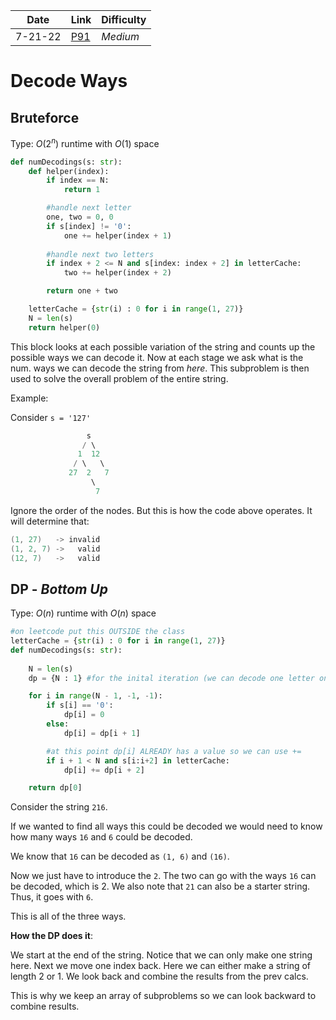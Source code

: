 | **Date**  | **Link**                                          | Difficulty |
| --------- | ------------------------------------------------- | ---------- |
| 7-21-22 | [P91](https://leetcode.com/problems/decode-ways/) | *Medium*   |


# Decode Ways
## Bruteforce

Type: $O(2^n)$ runtime with $O(1)$ space

```python
def numDecodings(s: str):
    def helper(index):
        if index == N:
            return 1

        #handle next letter
        one, two = 0, 0
        if s[index] != '0':
            one += helper(index + 1)
            
		#handle next two letters
        if index + 2 <= N and s[index: index + 2] in letterCache:
            two += helper(index + 2)

        return one + two 

    letterCache = {str(i) : 0 for i in range(1, 27)}
    N = len(s)
    return helper(0)
```

This block looks at each possible variation of the string and counts up the possible ways we can decode it. Now at each stage we ask what is the num. ways we can decode the string from *here*. This subproblem is then used to solve the overall problem of the entire string.

Example:

Consider `s = '127'`

```c
                 s
                / \  
               1  12
              / \   \
             27  2   7
                  \ 
                   7
```

Ignore the order of the nodes. But this is how the code above operates. It will determine that:
```java
(1, 27)   -> invalid
(1, 2, 7) ->   valid
(12, 7)   ->   valid
```

## DP - *Bottom Up*

Type: $O(n)$ runtime with $O(n)$ space

```python
#on leetcode put this OUTSIDE the class 
letterCache = {str(i) : 0 for i in range(1, 27)}
def numDecodings(s: str):
    
    N = len(s)
    dp = {N : 1} #for the inital iteration (we can decode one letter only one way)

    for i in range(N - 1, -1, -1):
        if s[i] == '0':
            dp[i] = 0
        else:
            dp[i] = dp[i + 1]

        #at this point dp[i] ALREADY has a value so we can use +=
        if i + 1 < N and s[i:i+2] in letterCache:
            dp[i] += dp[i + 2]

    return dp[0]
```

Consider the string `216`. 

If we wanted to find all ways this could be decoded we would need to know how many ways `16` and `6` could be decoded. 

We know that `16` can be decoded as `(1, 6)` and `(16)`. 

Now we just have to introduce the `2`. The two can go with the ways `16` can be decoded, which is 2. 
We also note that `21` can also be a starter string. Thus, it goes with `6`. 

This is all of the three ways. 


**How the DP does it**:

We start at the end of the string. Notice that we can only make one string here. 
Next we move one index back. Here we can either make a string of length 2 or 1. We look back and combine the results from the prev calcs. 

This is why we keep an array of subproblems so we can look backward to combine results. 